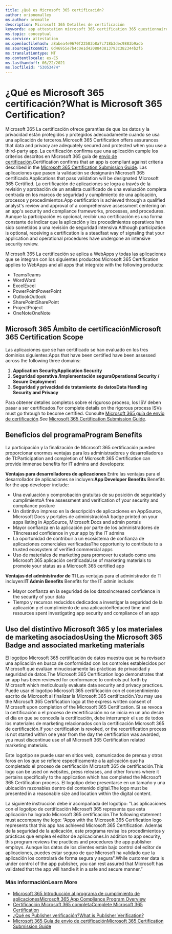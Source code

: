 ```yaml
---
title: ¿Qué es Microsoft 365 certificación?
author: orionomalley
ms.author: oromalle
description: Microsoft 365 Detalles de certificación
keywords: app attestation microsoft 365 certification 365 questionnaire appSource
ms.topic: conceptual
ms.service: attestation
ms.openlocfilehash: a8abea4e9670f22583b8a7c718b3dec9883b9adb
ms.sourcegitcommit: 0d46955e7b4c0e1d4208843813793c382344b2f5
ms.translationtype: MT
ms.contentlocale: es-ES
ms.lasthandoff: 06/22/2021
ms.locfileid: "53053474"
---
```

# <a name="what-is-microsoft-365-certification"></a><span data-ttu-id="43bc1-104">¿Qué es Microsoft 365 certificación?</span><span class="sxs-lookup"><span data-stu-id="43bc1-104">What is Microsoft 365 Certification?</span></span>

<span data-ttu-id="43bc1-105">Microsoft 365 La certificación ofrece garantías de que los datos y la privacidad están protegidos y protegidos adecuadamente cuando se usa una aplicación de terceros.</span><span class="sxs-lookup"><span data-stu-id="43bc1-105">Microsoft 365 Certification offers assurances that data and privacy are adequately secured and protected when you use a third-party app.</span></span> <span data-ttu-id="43bc1-106">La certificación confirma que una aplicación cumple los criterios descritos en Microsoft 365 guía de [envío de certificación](https://docs.microsoft.com/microsoft-365-app-certification/docs/certification-submission-guide).</span><span class="sxs-lookup"><span data-stu-id="43bc1-106">Certification confirms that an app is compliant against criteria described in the [Microsoft 365 Certification Submission Guide](https://docs.microsoft.com/microsoft-365-app-certification/docs/certification-submission-guide).</span></span> <span data-ttu-id="43bc1-107">Las aplicaciones que pasen la validación se designarán Microsoft 365 certificado.</span><span class="sxs-lookup"><span data-stu-id="43bc1-107">Applications that pass validation will be designated Microsoft 365 Certified.</span></span>
<span data-ttu-id="43bc1-108">La certificación de aplicaciones se logra a través de la revisión y aprobación de un analista cualificado de una evaluación completa centrada en los marcos de seguridad y cumplimiento de una aplicación, procesos y procedimientos.</span><span class="sxs-lookup"><span data-stu-id="43bc1-108">App certification is achieved through a qualified analyst's review and approval of a comprehensive assessment centering on an app's security and compliance frameworks, processes, and procedures.</span></span> <span data-ttu-id="43bc1-109">Aunque la participación es opcional, recibir una certificación es una forma constante de indicar que la aplicación y los procedimientos operativos han sido sometidos a una revisión de seguridad intensiva.</span><span class="sxs-lookup"><span data-stu-id="43bc1-109">Although participation is optional, receiving a certification is a steadfast way of signaling that your application and operational procedures have undergone an intensive security review.</span></span>

<span data-ttu-id="43bc1-110">Microsoft 365 La certificación se aplica a WebApps y todas las aplicaciones que se integran con los siguientes productos:</span><span class="sxs-lookup"><span data-stu-id="43bc1-110">Microsoft 365 Certification applies to WebApps and all apps that integrate with the following products:</span></span>
- <span data-ttu-id="43bc1-111">Teams</span><span class="sxs-lookup"><span data-stu-id="43bc1-111">Teams</span></span>
- <span data-ttu-id="43bc1-112">Word</span><span class="sxs-lookup"><span data-stu-id="43bc1-112">Word</span></span>
- <span data-ttu-id="43bc1-113">Excel</span><span class="sxs-lookup"><span data-stu-id="43bc1-113">Excel</span></span>
- <span data-ttu-id="43bc1-114">PowerPoint</span><span class="sxs-lookup"><span data-stu-id="43bc1-114">PowerPoint</span></span>
- <span data-ttu-id="43bc1-115">Outlook</span><span class="sxs-lookup"><span data-stu-id="43bc1-115">Outlook</span></span>
- <span data-ttu-id="43bc1-116">SharePoint</span><span class="sxs-lookup"><span data-stu-id="43bc1-116">SharePoint</span></span>
- <span data-ttu-id="43bc1-117">Project</span><span class="sxs-lookup"><span data-stu-id="43bc1-117">Project</span></span>
- <span data-ttu-id="43bc1-118">OneNote</span><span class="sxs-lookup"><span data-stu-id="43bc1-118">OneNote</span></span>

## <a name="microsoft-365-certification-scope"></a><span data-ttu-id="43bc1-119">Microsoft 365 Ámbito de certificación</span><span class="sxs-lookup"><span data-stu-id="43bc1-119">Microsoft 365 Certification Scope</span></span>

<span data-ttu-id="43bc1-120">Las aplicaciones que se han certificado se han evaluado en los tres dominios siguientes:</span><span class="sxs-lookup"><span data-stu-id="43bc1-120">Apps that have been certified have been assessed across the following three domains:</span></span>
1.  <span data-ttu-id="43bc1-121">**Application Security**</span><span class="sxs-lookup"><span data-stu-id="43bc1-121">**Application Security**</span></span>
1.  <span data-ttu-id="43bc1-122">**Seguridad operativa /Implementación segura**</span><span class="sxs-lookup"><span data-stu-id="43bc1-122">**Operational Security / Secure Deployment**</span></span>
1.  <span data-ttu-id="43bc1-123">**Seguridad y privacidad de tratamiento de datos**</span><span class="sxs-lookup"><span data-stu-id="43bc1-123">**Data Handling Security and Privacy**</span></span>

<span data-ttu-id="43bc1-124">Para obtener detalles completos sobre el riguroso proceso, los ISV deben pasar a ser certificados.</span><span class="sxs-lookup"><span data-stu-id="43bc1-124">For complete details on the rigorous process ISVs must go through to become certified.</span></span> <span data-ttu-id="43bc1-125">Consulte [Microsoft 365 guía de envío de certificación](https://docs.microsoft.com/microsoft-365-app-certification/docs/certification-submission-guide).</span><span class="sxs-lookup"><span data-stu-id="43bc1-125">See [Microsoft 365 Certification Submission Guide](https://docs.microsoft.com/microsoft-365-app-certification/docs/certification-submission-guide).</span></span>

## <a name="program-benefits"></a><span data-ttu-id="43bc1-126">Beneficios del programa</span><span class="sxs-lookup"><span data-stu-id="43bc1-126">Program Benefits</span></span>
<span data-ttu-id="43bc1-127">La participación y la finalización de Microsoft 365 certificación pueden proporcionar enormes ventajas para los administradores y desarrolladores de TI:</span><span class="sxs-lookup"><span data-stu-id="43bc1-127">Participation and completion of Microsoft 365 Certification can provide immense benefits for IT admins and developers:</span></span>

<span data-ttu-id="43bc1-128">**Ventajas para desarrolladores de aplicaciones** Entre las ventajas para el desarrollador de aplicaciones se incluyen:</span><span class="sxs-lookup"><span data-stu-id="43bc1-128">**App Developer Benefits** Benefits for the app developer include:</span></span> 
-   <span data-ttu-id="43bc1-129">Una evaluación y comprobación gratuitas de su posición de seguridad y cumplimiento</span><span class="sxs-lookup"><span data-stu-id="43bc1-129">A free assessment and verification of your security and compliance posture</span></span>
-   <span data-ttu-id="43bc1-130">Un distintivo impreso en la descripción de aplicaciones en AppSource, Microsoft Docs y portales de administración</span><span class="sxs-lookup"><span data-stu-id="43bc1-130">A badge printed on your apps listing in AppSource, Microsoft Docs and admin portals</span></span>
-   <span data-ttu-id="43bc1-131">Mayor confianza en la aplicación por parte de los administradores de TI</span><span class="sxs-lookup"><span data-stu-id="43bc1-131">Increased confidence in your app by the IT admins</span></span>
-   <span data-ttu-id="43bc1-132">La oportunidad de contribuir a un ecosistema de confianza de aplicaciones comerciales verificadas</span><span class="sxs-lookup"><span data-stu-id="43bc1-132">The opportunity to contribute to a trusted ecosystem of verified commercial apps</span></span>
-   <span data-ttu-id="43bc1-133">Uso de materiales de marketing para promover tu estado como una Microsoft 365 aplicación certificada</span><span class="sxs-lookup"><span data-stu-id="43bc1-133">Use of marketing materials to promote your status as a Microsoft 365 certified app</span></span>

<span data-ttu-id="43bc1-134">**Ventajas del administrador de TI** Las ventajas para el administrador de TI incluyen:</span><span class="sxs-lookup"><span data-stu-id="43bc1-134">**IT Admin Benefits** Benefits for the IT admin include:</span></span>
-   <span data-ttu-id="43bc1-135">Mayor confianza en la seguridad de los datos</span><span class="sxs-lookup"><span data-stu-id="43bc1-135">Increased confidence in the security of your data</span></span>
-   <span data-ttu-id="43bc1-136">Tiempo y recursos reducidos dedicados a investigar la seguridad de la aplicación y el cumplimiento de una aplicación</span><span class="sxs-lookup"><span data-stu-id="43bc1-136">Reduced time and resources spent investigating app security and compliance of an app</span></span>

## <a name="using-the-microsoft-365-badge-and-associated-marketing-materials"></a><span data-ttu-id="43bc1-137">Uso del distintivo Microsoft 365 y los materiales de marketing asociados</span><span class="sxs-lookup"><span data-stu-id="43bc1-137">Using the Microsoft 365 Badge and associated marketing materials</span></span>
<span data-ttu-id="43bc1-138">El logotipo Microsoft 365 certificación de datos muestra que se ha revisado una aplicación en busca de conformidad con los controles establecidos por Microsoft que evalúan minuciosamente las prácticas de privacidad y seguridad de datos.</span><span class="sxs-lookup"><span data-stu-id="43bc1-138">The Microsoft 365 Certification logo demonstrates that an app has been reviewed for conformance to controls put forth by Microsoft which meticulously evaluate data security and privacy practices.</span></span> <span data-ttu-id="43bc1-139">Puede usar el logotipo Microsoft 365 certificación con el consentimiento escrito de Microsoft al finalizar la Microsoft 365 certificación.</span><span class="sxs-lookup"><span data-stu-id="43bc1-139">You may use the Microsoft 365 Certification logo at the express written consent of Microsoft upon completion of the Microsoft 365 Certification.</span></span> <span data-ttu-id="43bc1-140">Si se revoca la certificación o el proceso de recertificación no se inicia en un año desde el día en que se concedía la certificación, debe interrumpir el uso de todos los materiales de marketing relacionados con la certificación Microsoft 365 de certificación.</span><span class="sxs-lookup"><span data-stu-id="43bc1-140">If your certification is revoked, or the recertification process is not started within one year from the day the certification was awarded, you must discontinue use of all Microsoft 365 Certification related marketing materials.</span></span> 

<span data-ttu-id="43bc1-141">Este logotipo se puede usar en sitios web, comunicados de prensa y otros foros en los que se refiere específicamente a la aplicación que ha completado el proceso de certificación Microsoft 365 de certificación.</span><span class="sxs-lookup"><span data-stu-id="43bc1-141">This logo can be used on websites, press releases, and other forums where it pertains specifically to the application which has completed the Microsoft 365 Certification process.</span></span> <span data-ttu-id="43bc1-142">El logotipo debe presentarse en un tamaño y una ubicación razonables dentro del contenido digital.</span><span class="sxs-lookup"><span data-stu-id="43bc1-142">The logo must be presented in a reasonable size and location within the digital content.</span></span> 

<span data-ttu-id="43bc1-143">La siguiente instrucción debe ir acompañada del logotipo: "Las aplicaciones con el logotipo de certificación Microsoft 365 representa que esta aplicación ha logrado Microsoft 365 certificación.</span><span class="sxs-lookup"><span data-stu-id="43bc1-143">The following statement must accompany the logo: “Apps with the Microsoft 365 Certification logo represents that this app has achieved Microsoft 365 Certification.</span></span> <span data-ttu-id="43bc1-144">Además de la seguridad de la aplicación, este programa revisa los procedimientos y prácticas que emplea el editor de aplicaciones.</span><span class="sxs-lookup"><span data-stu-id="43bc1-144">In addition to app security, this program reviews the practices and procedures the app publisher employs.</span></span> <span data-ttu-id="43bc1-145">Aunque los datos de los clientes están bajo control del editor de aplicaciones, puedes estar seguro de que Microsoft ha validado que la aplicación los controlará de forma segura y segura".</span><span class="sxs-lookup"><span data-stu-id="43bc1-145">While customer data is under control of the app publisher, you can rest assured that Microsoft has validated that the app will handle it in a safe and secure manner.”</span></span>


### <a name="learn-more"></a><span data-ttu-id="43bc1-146">Más información</span><span class="sxs-lookup"><span data-stu-id="43bc1-146">Learn More</span></span>
* [<span data-ttu-id="43bc1-147">Microsoft 365 Introducción al programa de cumplimiento de aplicaciones</span><span class="sxs-lookup"><span data-stu-id="43bc1-147">Microsoft 365 App Compliance Program Overview</span></span>](~/overview.md)  
* [<span data-ttu-id="43bc1-148">Certificación Microsoft 365 completa</span><span class="sxs-lookup"><span data-stu-id="43bc1-148">Complete Microsoft 365 Certification</span></span>](~/docs/certification.md)  
* [<span data-ttu-id="43bc1-149">¿Qué es Publisher verificación?</span><span class="sxs-lookup"><span data-stu-id="43bc1-149">What is Publisher Verification?</span></span>](https://docs.microsoft.com/azure/active-directory/develop/publisher-verification-overview)
* [<span data-ttu-id="43bc1-150">Microsoft 365 Guía de envío de certificación</span><span class="sxs-lookup"><span data-stu-id="43bc1-150">Microsoft 365 Certification Submission Guide</span></span>](~/docs/certification-submission-guide.md)

